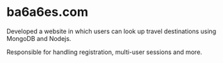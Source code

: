 # ba6a6es.com
Developed a website in which users can look up travel destinations using MongoDB and Nodejs.

Responsible for handling registration, multi-user sessions and more.
